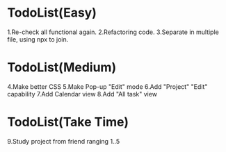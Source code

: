 # TodoList(Easy)
1.Re-check all functional again.
2.Refactoring code.
3.Separate in multiple file, using npx to join.

# TodoList(Medium)
4.Make better CSS
5.Make Pop-up "Edit" mode
6.Add "Project" "Edit" capability
7.Add Calendar view
8.Add "All task" view

# TodoList(Take Time)
9.Study project from friend ranging 1..5
